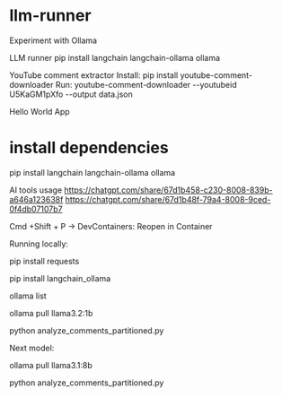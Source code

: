 # llm-runner
Experiment with Ollama

LLM runner
pip install langchain langchain-ollama ollama


YouTube comment extractor
Install: pip install youtube-comment-downloader
Run: youtube-comment-downloader --youtubeid U5KaGM1pXfo --output data.json

Hello World App
# install dependencies
pip install langchain langchain-ollama ollama


AI tools usage
https://chatgpt.com/share/67d1b458-c230-8008-839b-a646a123638f
https://chatgpt.com/share/67d1b48f-79a4-8008-9ced-0f4db07107b7


Cmd +Shift + P -> DevContainers: Reopen in Container


Running locally:

pip install requests

pip install langchain_ollama

ollama list

ollama pull llama3.2:1b

python analyze_comments_partitioned.py


Next model:

ollama pull llama3.1:8b

python analyze_comments_partitioned.py 